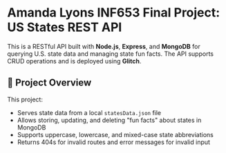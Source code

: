 # Amanda Lyons INF653 Final Project: US States REST API

This is a RESTful API built with **Node.js**, **Express**, and **MongoDB** for querying U.S. state data and managing state fun facts. The API supports CRUD operations and is deployed using **Glitch**.

## 🚀 Project Overview

This project:
- Serves state data from a local `statesData.json` file
- Allows storing, updating, and deleting "fun facts" about states in MongoDB
- Supports uppercase, lowercase, and mixed-case state abbreviations
- Returns 404s for invalid routes and error messages for invalid input


